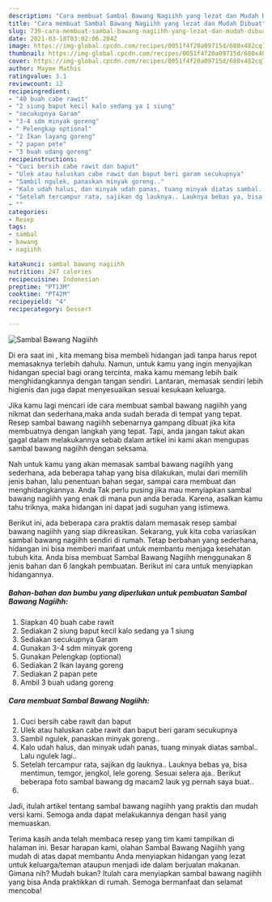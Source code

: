 ```yaml
---
description: "Cara membuat Sambal Bawang Nagiihh yang lezat dan Mudah Dibuat"
title: "Cara membuat Sambal Bawang Nagiihh yang lezat dan Mudah Dibuat"
slug: 739-cara-membuat-sambal-bawang-nagiihh-yang-lezat-dan-mudah-dibuat
date: 2021-03-10T03:02:06.204Z
image: https://img-global.cpcdn.com/recipes/0051f4f20a09715d/680x482cq70/sambal-bawang-nagiihh-foto-resep-utama.jpg
thumbnail: https://img-global.cpcdn.com/recipes/0051f4f20a09715d/680x482cq70/sambal-bawang-nagiihh-foto-resep-utama.jpg
cover: https://img-global.cpcdn.com/recipes/0051f4f20a09715d/680x482cq70/sambal-bawang-nagiihh-foto-resep-utama.jpg
author: Mayme Mathis
ratingvalue: 3.1
reviewcount: 12
recipeingredient:
- "40 buah cabe rawit"
- "2 siung baput kecil kalo sedang ya 1 siung"
- "secukupnya Garam"
- "3-4 sdm minyak goreng"
- " Pelengkap optional"
- "2 Ikan layang goreng"
- "2 papan pete"
- "3 buah udang goreng"
recipeinstructions:
- "Cuci bersih cabe rawit dan baput"
- "Ulek atau haluskan cabe rawit dan baput beri garam secukupnya"
- "Sambil ngulek, panaskan minyak goreng.."
- "Kalo udah halus, dan minyak udah panas, tuang minyak diatas sambal.. Lalu ngulek lagi.."
- "Setelah tercampur rata, sajikan dg lauknya.. Lauknya bebas ya, bisa mentimun, temgor, jengkol, lele goreng. Sesuai selera aja.. Berikut beberapa foto sambal bawang dg macam2 lauk yg pernah saya buat.."
- ""
categories:
- Resep
tags:
- sambal
- bawang
- nagiihh

katakunci: sambal bawang nagiihh 
nutrition: 247 calories
recipecuisine: Indonesian
preptime: "PT13M"
cooktime: "PT42M"
recipeyield: "4"
recipecategory: Dessert

---
```



![Sambal Bawang Nagiihh](https://img-global.cpcdn.com/recipes/0051f4f20a09715d/680x482cq70/sambal-bawang-nagiihh-foto-resep-utama.jpg)

Di era  saat ini , kita memang bisa membeli hidangan jadi tanpa harus repot memasaknya terlebih dahulu. Namun, untuk kamu yang ingin menyajikan hidangan special bagi orang tercinta, maka kamu memang lebih baik menghidangkannya dengan tangan sendiri. Lantaran, memasak sendiri lebih higienis dan juga dapat menyesuaikan sesuai kesukaan keluarga.

Jika kamu lagi mencari ide cara membuat sambal bawang nagiihh yang nikmat dan sederhana,maka anda sudah berada di tempat yang tepat. Resep sambal bawang nagiihh  sebenarnya gampang dibuat jika kita membuatnya dengan langkah yang tepat. Tapi, anda jangan takut akan gagal dalam melakukannya 
sebab dalam artikel ini kami akan mengupas sambal bawang nagiihh dengan seksama.  



Nah untuk kamu yang akan memasak sambal bawang nagiihh yang sederhana, ada beberapa tahap yang bisa dilakukan, mulai dari memilih jenis bahan, lalu penentuan bahan segar, sampai cara membuat dan menghidangkannya. Anda Tak perlu pusing jika mau menyiapkan sambal bawang nagiihh yang enak di mana pun anda berada. Karena, asalkan kamu  tahu triknya, maka hidangan ini dapat jadi suguhan yang istimewa.

Berikut ini, ada beberapa cara praktis  dalam memasak resep sambal bawang nagiihh yang siap dikreasikan. Sekarang, yuk kita coba variasikan sambal bawang nagiihh sendiri di rumah. Tetap berbahan yang sederhana, hidangan ini bisa memberi manfaat untuk membantu menjaga kesehatan tubuh kita. Anda bisa membuat Sambal Bawang Nagiihh menggunakan 8 jenis bahan dan 6 langkah pembuatan. Berikut ini cara untuk menyiapkan hidangannya.

<!--inarticleads1-->

##### Bahan-bahan dan bumbu yang diperlukan untuk pembuatan Sambal Bawang Nagiihh:

1. Siapkan 40 buah cabe rawit
1. Sediakan 2 siung baput kecil kalo sedang ya 1 siung
1. Sediakan secukupnya Garam
1. Gunakan 3-4 sdm minyak goreng
1. Gunakan  Pelengkap (optional)
1. Sediakan 2 Ikan layang goreng
1. Sediakan 2 papan pete
1. Ambil 3 buah udang goreng




<!--inarticleads2-->

##### Cara membuat Sambal Bawang Nagiihh:

1. Cuci bersih cabe rawit dan baput
1. Ulek atau haluskan cabe rawit dan baput beri garam secukupnya
1. Sambil ngulek, panaskan minyak goreng..
1. Kalo udah halus, dan minyak udah panas, tuang minyak diatas sambal.. Lalu ngulek lagi..
1. Setelah tercampur rata, sajikan dg lauknya.. Lauknya bebas ya, bisa mentimun, temgor, jengkol, lele goreng. Sesuai selera aja.. Berikut beberapa foto sambal bawang dg macam2 lauk yg pernah saya buat..
1. 




Jadi, itulah artikel tentang  sambal bawang nagiihh  yang praktis dan mudah versi kami. Semoga anda dapat melakukannya dengan hasil yang memuaskan. 

Terima kasih anda telah membaca resep yang tim kami tampilkan di halaman ini. Besar harapan kami, olahan  Sambal Bawang Nagiihh yang mudah di atas dapat membantu Anda menyiapkan hidangan yang lezat untuk keluarga/teman ataupun menjadi ide dalam berjualan makanan. Gimana nih? Mudah bukan? Itulah cara menyiapkan sambal bawang nagiihh yang bisa Anda praktikkan di rumah. Semoga bermanfaat dan selamat mencoba!

